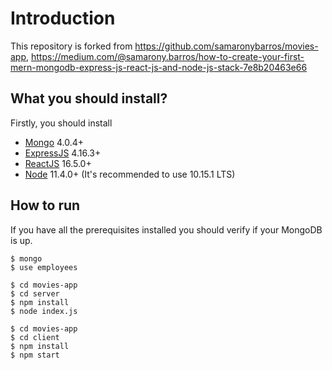 
# Introduction

This repository is forked from https://github.com/samaronybarros/movies-app, https://medium.com/@samarony.barros/how-to-create-your-first-mern-mongodb-express-js-react-js-and-node-js-stack-7e8b20463e66

## What you should install?

Firstly, you should install

-   [Mongo](https://www.mongodb.com/) 4.0.4+
-   [ExpressJS](https://expressjs.com/) 4.16.3+
-   [ReactJS](https://reactjs.org/) 16.5.0+
-   [Node](https://nodejs.org/en/) 11.4.0+ (It's recommended to use 10.15.1 LTS)

## How to run

If you have all the prerequisites installed you should verify if your MongoDB is up.

```
$ mongo
$ use employees
```

```
$ cd movies-app
$ cd server
$ npm install
$ node index.js
```

```
$ cd movies-app
$ cd client
$ npm install
$ npm start
```

